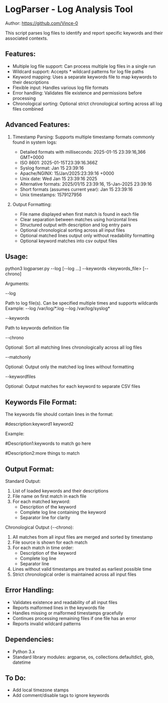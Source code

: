 LogParser - Log Analysis Tool
===================================

Author: https://github.com/Vince-0

This script parses log files to identify and report specific keywords and their associated
contexts.

Features:
---------
- Multiple log file support: Can process multiple log files in a single run
- Wildcard support: Accepts * wildcard patterns for log file paths
- Keyword mapping: Uses a separate keywords file to map keywords to their descriptions
- Flexible input: Handles various log file formats
- Error handling: Validates file existence and permissions before processing
- Chronological sorting: Optional strict chronological sorting across all log files combined

Advanced Features:
----------------
1. Timestamp Parsing:
   Supports multiple timestamp formats commonly found in system logs:
   - Detailed formats with milliseconds: 2025-01-15 23:39:16,366 GMT+0000
   - ISO 8601: 2025-01-15T23:39:16.366Z
   - Syslog format: Jan 15 23:39:16
   - Apache/NGINX: 15/Jan/2025:23:39:16 +0000
   - Unix date: Wed Jan 15 23:39:16 2025
   - Alternative formats: 2025/01/15 23:39:16, 15-Jan-2025 23:39:16
   - Short formats (assumes current year): Jan 15 23:39:16
   - Unix timestamps: 1579127956

2. Output Formatting:
   - File name displayed when first match is found in each file
   - Clear separation between matches using horizontal lines
   - Structured output with description and log entry pairs
   - Optional chronological sorting across all input files
   - Optional matched lines output only without readability formatting
   - Optional keyword matches into csv output files

Usage:
------
python3 logparser.py --log <logfile1> [--log <logfile2> ...] --keywords <keywords_file> [--chrono]

Arguments:

  --log        
  
  Path to log file(s). Can be specified multiple times and supports wildcards
               Example: --log /var/log/*.log --log /var/log/syslog\*
               
  --keywords   
  
  Path to keywords definition file
  
  --chrono     
  
  Optional: Sort all matching lines chronologically across all log files
  
  --matchonly    
  
  Optional: Output only the matched log lines without formatting
    
  --keywordfiles 
  
  Optional: Output matches for each keyword to separate CSV files

Keywords File Format:
-------------------
The keywords file should contain lines in the format:

#description:keyword1 keyword2

Example:

#Description1:keywords to match go here

#Description2:more things to match

Output Format:
-------------
Standard Output:
1. List of loaded keywords and their descriptions
2. File name on first match in each file
3. For each matched keyword:
   - Description of the keyword
   - Complete log line containing the keyword
   - Separator line for clarity

Chronological Output (--chrono):
1. All matches from all input files are merged and sorted by timestamp
2. File source is shown for each match
3. For each match in time order:
   - Description of the keyword
   - Complete log line
   - Separator line
4. Lines without valid timestamps are treated as earliest possible time
5. Strict chronological order is maintained across all input files

Error Handling:
--------------
- Validates existence and readability of all input files
- Reports malformed lines in the keywords file
- Handles missing or malformed timestamps gracefully
- Continues processing remaining files if one file has an error
- Reports invalid wildcard patterns

Dependencies:
------------
- Python 3.x
- Standard library modules: argparse, os, collections.defaultdict, glob, datetime

To Do:
------------
- Add local timezone stamps
- Add comment/disable tags to ignore keywords 
